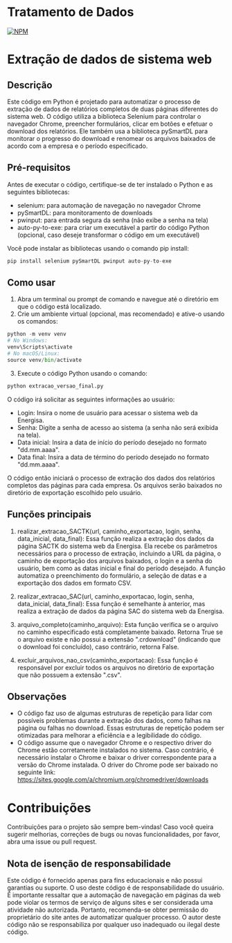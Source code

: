 # Tratamento de Dados
[![NPM](https://img.shields.io/npm/l/react)](https://github.com/pasjunior/tratamento_de_dados_python/blob/main/licence)

# Extração de dados de sistema web
## Descrição
Este código em Python é projetado para automatizar o processo de extração de dados de relatórios completos de duas páginas diferentes do sistema web. O código utiliza a biblioteca Selenium para controlar o navegador Chrome, preencher formulários, clicar em botões e efetuar o download dos relatórios. Ele também usa a biblioteca pySmartDL para monitorar o progresso do download e renomear os arquivos baixados de acordo com a empresa e o período especificado.
## Pré-requisitos
Antes de executar o código, certifique-se de ter instalado o Python e as seguintes bibliotecas:

* selenium: para automação de navegação no navegador Chrome
* pySmartDL: para monitoramento de downloads
* pwinput: para entrada segura da senha (não exibe a senha na tela)
* auto-py-to-exe: para criar um executável a partir do código Python (opcional, caso deseje transformar o código em um executável)

Você pode instalar as bibliotecas usando o comando pip install:
```python
pip install selenium pySmartDL pwinput auto-py-to-exe
```
## Como usar
1. Abra um terminal ou prompt de comando e navegue até o diretório em que o código está localizado.
2. Crie um ambiente virtual (opcional, mas recomendado) e ative-o usando os comandos:
```python
python -m venv venv
# No Windows:
venv\Scripts\activate
# No macOS/Linux:
source venv/bin/activate
```
3. Execute o código Python usando o comando:
```python
python extracao_versao_final.py
```
O código irá solicitar as seguintes informações ao usuário:

* Login: Insira o nome de usuário para acessar o sistema web da Energisa.
* Senha: Digite a senha de acesso ao sistema (a senha não será exibida na tela).
* Data inicial: Insira a data de início do período desejado no formato "dd.mm.aaaa".
* Data final: Insira a data de término do período desejado no formato "dd.mm.aaaa".

O código então iniciará o processo de extração dos dados dos relatórios completos das páginas para cada empresa. Os arquivos serão baixados no diretório de exportação escolhido pelo usuário.

## Funções principais
1. realizar_extracao_SACTK(url, caminho_exportacao, login, senha, data_inicial, data_final): Essa função realiza a extração dos dados da página SACTK do sistema web da Energisa. Ela recebe os parâmetros necessários para o processo de extração, incluindo a URL da página, o caminho de exportação dos arquivos baixados, o login e a senha do usuário, bem como as datas inicial e final do período desejado. A função automatiza o preenchimento do formulário, a seleção de datas e a exportação dos dados em formato CSV.

2. realizar_extracao_SAC(url, caminho_exportacao, login, senha, data_inicial, data_final): Essa função é semelhante à anterior, mas realiza a extração de dados da página SAC do sistema web da Energisa.

3. arquivo_completo(caminho_arquivo): Esta função verifica se o arquivo no caminho especificado está completamente baixado. Retorna True se o arquivo existe e não possui a extensão ".crdownload" (indicando que o download foi concluído), caso contrário, retorna False.

4. excluir_arquivos_nao_csv(caminho_exportacao): Essa função é responsável por excluir todos os arquivos no diretório de exportação que não possuem a extensão ".csv".

## Observações
* O código faz uso de algumas estruturas de repetição para lidar com possíveis problemas durante a extração dos dados, como falhas na página ou falhas no download. Essas estruturas de repetição podem ser otimizadas para melhorar a eficiência e a legibilidade do código.
* O código assume que o navegador Chrome e o respectivo driver do Chrome estão corretamente instalados no sistema. Caso contrário, é necessário instalar o Chrome e baixar o driver correspondente para a versão do Chrome instalada. O driver do Chrome pode ser baixado no seguinte link: https://sites.google.com/a/chromium.org/chromedriver/downloads

# Contribuições
Contribuições para o projeto são sempre bem-vindas! Caso você queira sugerir melhorias, correções de bugs ou novas funcionalidades, por favor, abra uma issue ou pull request.

## Nota de isenção de responsabilidade
Este código é fornecido apenas para fins educacionais e não possui garantias ou suporte. O uso deste código é de responsabilidade do usuário. É importante ressaltar que a automação de navegação em páginas da web pode violar os termos de serviço de alguns sites e ser considerada uma atividade não autorizada. Portanto, recomenda-se obter permissão do proprietário do site antes de automatizar qualquer processo. O autor deste código não se responsabiliza por qualquer uso inadequado ou ilegal deste código.
